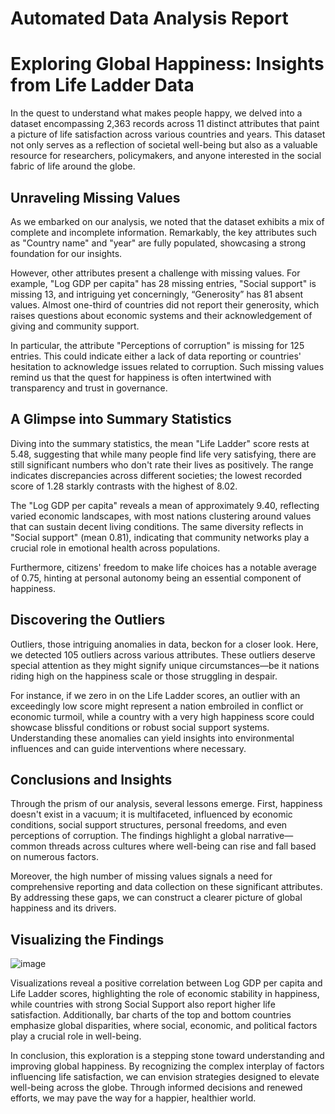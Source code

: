# Automated Data Analysis Report

# Exploring Global Happiness: Insights from Life Ladder Data

In the quest to understand what makes people happy, we delved into a dataset encompassing 2,363 records across 11 distinct attributes that paint a picture of life satisfaction across various countries and years. This dataset not only serves as a reflection of societal well-being but also as a valuable resource for researchers, policymakers, and anyone interested in the social fabric of life around the globe.

## Unraveling Missing Values

As we embarked on our analysis, we noted that the dataset exhibits a mix of complete and incomplete information. Remarkably, the key attributes such as "Country name" and "year" are fully populated, showcasing a strong foundation for our insights.

However, other attributes present a challenge with missing values. For example, "Log GDP per capita" has 28 missing entries, "Social support" is missing 13, and intriguing yet concerningly, “Generosity” has 81 absent values. Almost one-third of countries did not report their generosity, which raises questions about economic systems and their acknowledgement of giving and community support.

In particular, the attribute "Perceptions of corruption" is missing for 125 entries. This could indicate either a lack of data reporting or countries' hesitation to acknowledge issues related to corruption. Such missing values remind us that the quest for happiness is often intertwined with transparency and trust in governance.

## A Glimpse into Summary Statistics

Diving into the summary statistics, the mean "Life Ladder" score rests at 5.48, suggesting that while many people find life very satisfying, there are still significant numbers who don't rate their lives as positively. The range indicates discrepancies across different societies; the lowest recorded score of 1.28 starkly contrasts with the highest of 8.02.

The "Log GDP per capita" reveals a mean of approximately 9.40, reflecting varied economic landscapes, with most nations clustering around values that can sustain decent living conditions. The same diversity reflects in "Social support" (mean 0.81), indicating that community networks play a crucial role in emotional health across populations. 

Furthermore, citizens' freedom to make life choices has a notable average of 0.75, hinting at personal autonomy being an essential component of happiness.

## Discovering the Outliers

Outliers, those intriguing anomalies in data, beckon for a closer look. Here, we detected 105 outliers across various attributes. These outliers deserve special attention as they might signify unique circumstances—be it nations riding high on the happiness scale or those struggling in despair.

For instance, if we zero in on the Life Ladder scores, an outlier with an exceedingly low score might represent a nation embroiled in conflict or economic turmoil, while a country with a very high happiness score could showcase blissful conditions or robust social support systems. Understanding these anomalies can yield insights into environmental influences and can guide interventions where necessary.

## Conclusions and Insights

Through the prism of our analysis, several lessons emerge. First, happiness doesn't exist in a vacuum; it is multifaceted, influenced by economic conditions, social support structures, personal freedoms, and even perceptions of corruption. The findings highlight a global narrative—common threads across cultures where well-being can rise and fall based on numerous factors.

Moreover, the high number of missing values signals a need for comprehensive reporting and data collection on these significant attributes. By addressing these gaps, we can construct a clearer picture of global happiness and its drivers.

## Visualizing the Findings

![image](https://github.com/user-attachments/assets/924389fa-3387-47f8-84b6-38d1be230472)



Visualizations reveal a positive correlation between Log GDP per capita and Life Ladder scores, highlighting the role of economic stability in happiness, while countries with strong Social Support also report higher life satisfaction. Additionally, bar charts of the top and bottom countries emphasize global disparities, where social, economic, and political factors play a crucial role in well-being.

In conclusion, this exploration is a stepping stone toward understanding and improving global happiness. By recognizing the complex interplay of factors influencing life satisfaction, we can envision strategies designed to elevate well-being across the globe. Through informed decisions and renewed efforts, we may pave the way for a happier, healthier world.
